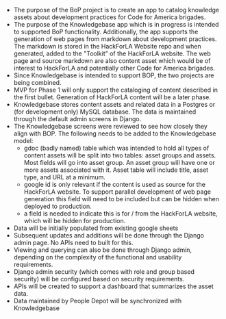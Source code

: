 - The purpose of the BoP project is to create an app to catalog knowledge assets about development practices for Code for America brigades.
- The purpose of the Knowledgebase app which is in progress is intended to supported BoP functionality.   Additionally, the app supports the generation of web pages from markdown about development practices.   The markdown is stored in the HackForLA Website repo and when generated, added to the "Toolkit" of the HackForLA website.  The web page and source markdown are also content asset which would be of interest to HackForLA and potentially other Code for America brigades.
- Since Knowledgebase is intended to support BOP, the two projects are being combined.
- MVP for Phase 1 will only support the cataloging of content described in the first bullet.  Generation of HackForLA content will be a later phase.
- Knowledgebase stores content assets and related data in a Postgres or  (for development only) MySQL database.  The data is maintained through the default admin screens in Django.  
- The Knowledgebase screens were reviewed to see how closely they align with BOP.  The following needs to be added to the Knowledgebase model:
  - gdoc (badly named) table which was intended to hold all types of content assets will be split into two tables: asset groups and assets.  Most fields will go into asset group. An asset group will have one or more assets associated with it.  Asset table will include title, asset type, and URL at a minimum.
  - google id is only relevant if the content is used as source for the HackForLA website.  To support parallel development of web page generation this field will need to be included but can be hidden when deployed to production.
  - a field is needed to indicate this is for / from the HackForLA website, which will be hidden for production.
- Data will be initially populated from existing google sheets
- Subsequent updates and additions will be done through the Django admin page.  No APIs need to built for this.
- Viewing and querying can also be done through Django admin, depending on the complexity of the functional and usability requirements.
- Django admin security (which comes with role and group based security) will be configured based on security requirements.
- APIs will be created to support a dashboard that summarizes the asset data.
- Data maintained by People Depot will be synchronized with Knowledgebase